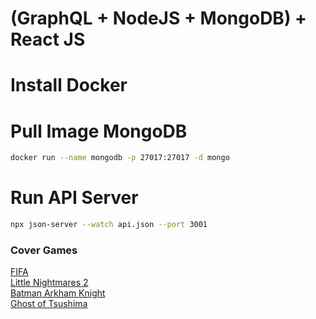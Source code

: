 # (GraphQL + NodeJS + MongoDB) + React JS

# Install Docker

# Pull Image MongoDB

```sh
docker run --name mongodb -p 27017:27017 -d mongo
```

# Run API Server
```sh
npx json-server --watch api.json --port 3001
```

### Cover Games

[FIFA](https://sm.ign.com/ign_br/screenshot/default/eas-fifa22-gen4-se-crop-1080x1350_b3xy.png)  
[Little Nightmares 2](https://mir-s3-cdn-cf.behance.net/project_modules/fs/ce190b88698867.5dde36d987d00.jpg)  
[Batman Arkham Knight](https://img.hype.games/cdn/b874b2a3-a2cf-45df-941f-c920452a9bb8bak-cover.jpg)  
[Ghost of Tsushima](https://image.api.playstation.com/vulcan/ap/rnd/202010/0222/niMUubpU9y1PxNvYmDfb8QFD.png)  

